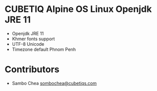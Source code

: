 # CUBETIQ Alpine OS Linux Openjdk JRE 11
- Openjdk JRE 11
- Khmer fonts support
- UTF-8 Unicode
- Timezone default Phnom Penh

# Contributors
- Sambo Chea <sombochea@cubetiqs.com>